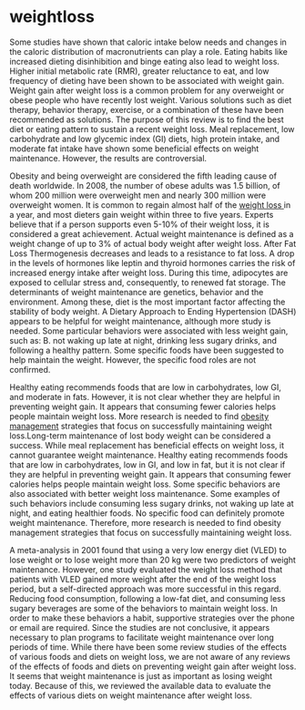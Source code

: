 # weightloss

Some studies have shown that caloric intake below needs and changes in the caloric distribution of macronutrients can play a role. Eating habits like increased dieting disinhibition and binge eating also lead to weight loss. Higher initial metabolic rate (RMR), greater reluctance to eat, and low frequency of dieting have been shown to be associated with weight gain. Weight gain after weight loss is a common problem for any overweight or obese people who have recently lost weight. Various solutions such as diet therapy, behavior therapy, exercise, or a combination of these have been recommended as solutions. The purpose of this review is to find the best diet or eating pattern to sustain a recent weight loss. Meal replacement, low carbohydrate and low glycemic index (GI) diets, high protein intake, and moderate fat intake have shown some beneficial effects on weight maintenance. However, the results are controversial. 

Obesity and being overweight are considered the fifth leading cause of death worldwide. In 2008, the number of obese adults was 1.5 billion, of whom 200 million were 
overweight men and nearly 300 million were overweight women. It is common to regain almost half of the <a href="https://consumerscompanion.com/resurge-review/">weight loss </a>in a year, and most dieters gain weight within three to five years. Experts believe that if a person supports even 5-10% of their weight loss, it is considered a great achievement. Actual weight maintenance is defined as 
a weight change of up to 3% of actual body weight after weight loss. After Fat Loss Thermogenesis decreases and leads to a resistance to fat loss. A drop in the levels 
of hormones like leptin and thyroid hormones carries the risk of increased energy intake after weight loss. During this time, adipocytes are exposed to cellular stress 
and, consequently, to renewed fat storage. The determinants of weight maintenance are genetics, behavior and the environment. Among these, diet is the most important 
factor affecting the stability of body weight. A Dietary Approach to Ending Hypertension (DASH) appears to be helpful for weight maintenance, although more study is needed. Some particular behaviors were associated with less weight gain, such as: B. not waking up late at night, drinking less sugary drinks, and following a healthy pattern. Some specific foods have been suggested to help maintain the weight. However, the specific food roles are not confirmed. 

Healthy eating recommends foods that are low in carbohydrates, low GI, and moderate in fats. However, it is not clear whether they are helpful in preventing weight gain. It 
appears that consuming fewer calories helps people maintain weight loss. More research is needed to find <a href="https://consumerscompanion.com/resurge-review/">obesity management</a> strategies that focus on successfully 
maintaining weight loss.Long-term maintenance of lost body weight can be considered a success. While meal replacement has beneficial effects on weight loss, it cannot guarantee weight maintenance. Healthy eating recommends foods that are low in carbohydrates, low in GI, and low in fat, but it is not clear if they are helpful in preventing weight gain. It appears that consuming fewer calories helps people maintain weight loss. Some specific behaviors are also associated with better weight loss maintenance. Some examples of such behaviors include consuming less sugary drinks, not waking up late at night, and eating healthier foods. No specific food can definitely promote weight maintenance. 
Therefore, more research is needed to find obesity management strategies that focus on successfully maintaining weight loss.

A meta-analysis in 2001 found that using a very low energy diet (VLED) to lose weight or to lose weight more than 20 kg were two predictors of weight maintenance. However, one study evaluated the weight loss method that patients with VLED gained more weight after the end of the weight loss period, but a self-directed approach was more successful in this regard. Reducing food consumption, following a low-fat diet, and consuming less sugary beverages are some of the behaviors to maintain weight loss. In order to make these behaviors a habit, supportive strategies over the phone or email are required. Since the studies are not conclusive, it appears necessary to plan programs to facilitate weight maintenance over long periods of time. While there have been some review studies of the effects of various foods and diets on weight loss, we are not aware of any reviews of the effects of foods and diets on preventing weight gain after weight loss. It seems that weight maintenance is just as important as losing weight today. Because of this, we reviewed the available data to evaluate the effects of various diets on weight maintenance after weight loss.
